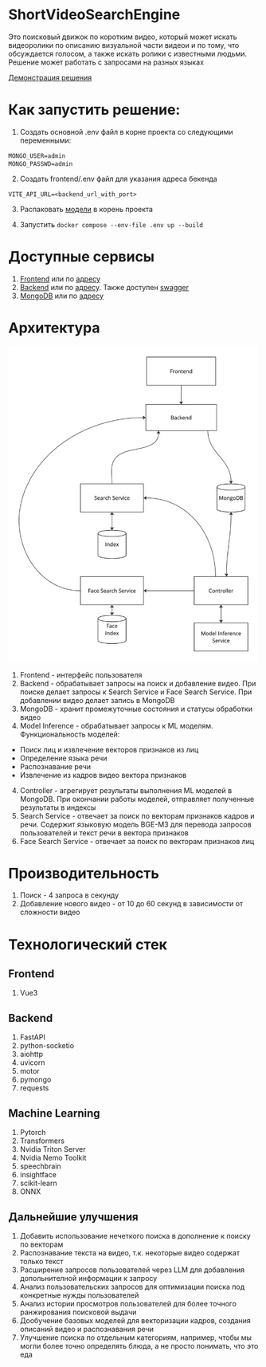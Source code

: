 # ShortVideoSearchEngine

Это поисковый движок по коротким видео, который может искать видеоролики по описанию визуальной части видеои и по тому, что обсуждается голосом, а также искать ролики с известными людьми. Решение может работать с запросами на разных языках

[Демонстрация решения](https://www.youtube.com/watch?v=fF6dPa-ulEs)

# Как запустить решение:
1. Создать основной .env файл в корне проекта со следующими переменными:

```
MONGO_USER=admin
MONGO_PASSWD=admin
```

2. Создать frontend/.env файл для указания адреса бекенда

```
VITE_API_URL=<backend_url_with_port>
```

3. Распаковать [модели](https://disk.yandex.ru/d/rnqyDA6c5Hw9rg) в корень проекта

4. Запустить ```docker compose --env-file .env up --build```

# Доступные сервисы

1. [Frontend](http://search.latedev.ru/) или по [адресу](http://158.160.101.131/)
2. [Backend](http://search.latedev.ru:8000/) или по [адресу](http://158.160.101.131:8000/). Также доступен [swagger](http://158.160.101.131:8000/docs)
3. [MongoDB](http://search.latedev.ru:5051/) или по [адресу](http://158.160.101.131:5051/)


# Архитектура

![Диаграмма компонент](figures/сomponents.jpg)

1. Frontend - интерфейс пользователя
2. Backend - обрабатывает запросы на поиск и добавление видео. При поиске делает запросы к Search Service и Face Search Service. При добавлении видео делает запись в MongoDB
3. MongoDB - хранит промежуточные состояния и статусы обработки видео
4. Model Inference - обрабатывает запросы к ML моделям. Функциональность моделей: 
 - Поиск лиц и извлечение векторов признаков из лиц
 - Определение языка речи
 - Распознавание речи
 - Извлечение из кадров видео вектора признаков
4. Controller - агрегирует результаты выполнения ML моделей в MongoDB. При окончании работы моделей, отправляет полученные результаты в индексы
5. Search Service - отвечает за поиск по векторам признаков кадров и речи. Содержит языковую модель BGE-M3 для перевода запросов пользователей и текст речи в вектора признаков
6. Face Search Service - отвечает за поиск по векторам признаков лиц

# Производительность

1. Поиск - 4 запроса в секунду
2. Добавление нового видео - от 10 до 60 секунд в зависимости от сложности видео

# Технологический стек

## Frontend

1. Vue3

## Backend

1. FastAPI
2. python-socketio
3. aiohttp
4. uvicorn
4. motor
5. pymongo
6. requests

## Machine Learning

1. Pytorch
2. Transformers
3. Nvidia Triton Server
4. Nvidia Nemo Toolkit
5. speechbrain
6. insightface
7. scikit-learn
8. ONNX

## Дальнейшие улучшения

1. Добавить использование нечеткого поиска в дополнение к поиску по векторам
2. Распознавание текста на видео, т.к. некоторые видео содержат только текст
3. Расширение запросов пользователей через LLM для добавления допольнителной информации к запросу
4. Анализ пользовательских запросов для оптимизации поиска под конкретные нужды пользователей
5. Анализ истории просмотров пользователей для более точного ранжирования поисковой выдачи
6. Дообучение базовых моделей для векторизации кадров, создания описаний видео и распознавания речи
7. Улучшение поиска по отдельным категориям, например, чтобы мы могли более точно определять блюда, а не просто понимать, что это еда
